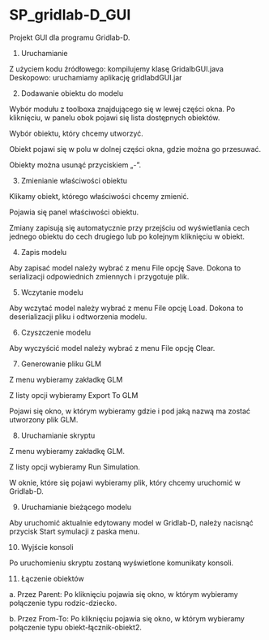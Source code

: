 # SP_gridlab-D_GUI
Projekt GUI dla programu Gridlab-D.

1) Uruchamianie

Z użyciem kodu źródłowego: kompilujemy klasę GridalbGUI.java
Deskopowo: uruchamiamy aplikację gridlabdGUI.jar


2) Dodawanie obiektu do modelu

Wybór modułu z toolboxa znajdującego się w lewej części okna. Po kliknięciu, w panelu obok pojawi się lista dostępnych obiektów.

Wybór obiektu, który chcemy utworzyć.

Obiekt pojawi się w polu w dolnej części okna, gdzie można go przesuwać.

Obiekty można usunąć przyciskiem „-”.


3) Zmienianie właściwości obiektu

Klikamy obiekt, którego właściwości chcemy zmienić.

Pojawia się panel właściwości obiektu.

Zmiany zapisują się automatycznie przy przejściu od wyświetlania cech jednego obiektu do cech drugiego lub po kolejnym kliknięciu w obiekt.


4) Zapis modelu

Aby zapisać model należy wybrać z menu File opcję Save. Dokona to serializacji odpowiednich zmiennych i przygotuje plik.


5) Wczytanie modelu
 
Aby wczytać model należy wybrać z menu File opcję Load. Dokona to deserializacji pliku i odtworzenia modelu.


6) Czyszczenie modelu
 
Aby wyczyścić model należy wybrać z menu File opcję Clear.


7) Generowanie pliku GLM

Z menu wybieramy zakładkę GLM

Z listy opcji wybieramy Export To GLM

Pojawi się okno, w którym wybieramy gdzie  i pod jaką nazwą ma zostać utworzony plik GLM.


8) Uruchamianie skryptu

Z menu wybieramy zakładkę GLM.

Z listy opcji wybieramy Run Simulation.

W oknie, które się pojawi wybieramy plik, który chcemy uruchomić w Gridlab-D.


9) Uruchamianie bieżącego modelu

Aby uruchomić aktualnie edytowany model w Gridlab-D, należy nacisnąć przycisk Start symulacji z paska menu.


10) Wyjście konsoli

Po uruchomieniu skryptu zostaną wyświetlone komunikaty konsoli.


11) Łączenie obiektów

a. Przez Parent: Po kliknięciu pojawia się okno, w którym wybieramy połączenie typu rodzic-dziecko.

b. Przez From-To: Po kliknięciu pojawia się okno, w którym wybieramy połączenie typu obiekt-łącznik-obiekt2.
